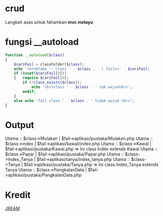 # crud
Langkah asas untuk fahamkan **mvc melayu**

# fungsi __autoload
```php
function __autoload($class)
{
	$cariFail = classFolder($class);
	echo '<br>Utama :: class ' . $class . ' | fail=>' . $cariFail;
	if (isset($cariFail[0])) 
	{	require $cariFail[0];
		if (!class_exists($class)): 
			echo '<br>class ' . $class . ' tak wujud<br>';
		endif;
	}
	else echo 'fail class ' . $class . ' tidak wujud <br>';
}
```

# Output

Utama :: $class->Mulakan | $fail->aplikasi/pustaka/Mulakan.php
Utama :: $class->index | $fail->aplikasi/kawal/index.php
Utama :: $class->Kawal | $fail->aplikasi/pustaka/Kawal.php
=> Ini class Index extends Kawal
Utama :: $class->Papar | $fail->aplikasi/pustaka/Papar.php
Utama :: $class->Index_Tanya | $fail->aplikasi/tanya/index_tanya.php
Utama :: $class->Tanya | $fail->aplikasi/pustaka/Tanya.php
=> Ini class Index_Tanya extends Tanya
Utama :: $class->PangkalanData | $fail->aplikasi/pustaka/PangkalanData.php


# Kredit
[JREAM](https://github.com/JREAM)